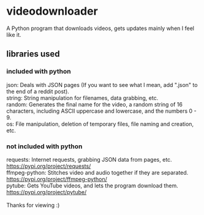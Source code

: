 # videodownloader
A Python program that downloads videos, gets updates mainly when I feel like it.
## libraries used
### included with python
json: Deals with JSON pages (If you want to see what I mean, add ".json" to the end of a reddit post).<br />
string: String manipulation for filenames, data grabbing, etc.<br />
random: Generates the final name for the video, a random string of 16 characters, including ASCII uppercase and lowercase, and the numbers 0 - 9.<br />
os: File manipulation, deletion of temporary files, file naming and creation, etc.<br />
### not included with python
requests: Internet requests, grabbing JSON data from pages, etc. https://pypi.org/project/requests/<br />
ffmpeg-python: Stitches video and audio together if they are separated. https://pypi.org/project/ffmpeg-python/<br />
pytube: Gets YouTube videos, and lets the program download them. https://pypi.org/project/pytube/<br /><br />
Thanks for viewing :)
